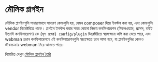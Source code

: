 # মৌলিক প্লাগইন

মৌলিক প্লাগইনগুলি সাধারণভাবে সাধারণ কোডগুলি হয়, যেমন composer দিয়ে ইনস্টল করা হয়, এবং কোডগুলি vendor ডিরেক্টরিতে থাকে। প্লাগইন ইনস্টল করার সময় কোনো নিজস্ব কনফিগারেশন (মিডলওয়্যার, প্রসেস, রাউট ইত্যাদি কনফিগারেশন) কে `{মূল প্রজেক্ট} config/plugin` ডিরেক্টরিতে স্বয়ংক্ষেত্রে কপি করা যেতে পারে, এবং webman প্রধান কনফিগারেশনে এই কনফিগারেশনগুলি স্বয়ংক্ষেত্রে চলে আসা হবে, যা প্লাগইনগুলির কোনও জীবনচক্রায় webman নিয়ে আসতে পারে।

বিস্তারিত দেখুন [মৌলিক প্লাগইন তৈরি](create.md)

